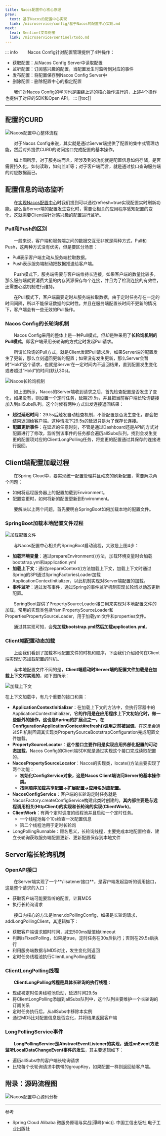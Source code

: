 ```yaml
---
title: Nacos配置中心核心原理
prev:
  text: 基于Nacos的配置中心实现
  link: /microservice/config/基于Nacos的配置中心实现.md
next:
  text: Sentinel文章衔接
  link: /microservice/sentinel/todo.md
---
```

::: info
&#8195;&#8195;Nacos Config针对配置管理提供了4种操作：
- 获取配置：从Nacos Config Server中读取配置
- 监听配置：订阅感兴趣的配置，当配置发生时监听到对应的事件
- 发布配置：将配置保存到Nacos Config Server中
- 删除配置：删除配置中心的指定配置

&#8195;&#8195;我们对Nacos Config的学习也是围绕上述的核心操作进行的，上述4个操作也提供了对应的SDK和Open API。
:::
[[toc]]
***

## 配置的CURD
![Nacos配置中心整体流程](/images/microservice/config/Nacos配置中心整体流程.png)

&#8195;&#8195;对于Nacos Config来说，其实就是通过Server端提供了配置的集中式管理功能，然后对外提供CURD的访问接口完成配置的基本操作。

&#8195;&#8195;如上图所示，对于服务端而言，所涉及到的功能就是配置信息如何存储，是否需要持久化，如何读取，如何监听等；对于客户端而言，就是通过接口查询服务端的对应数据而已。

## 配置信息的动态监听
&#8195;&#8195;在[实现Nacos配置中心](基于Nacos的配置中心实现.md)时我们提到可以通过refresh=true实现配置实时刷新功能。那么当Server端的配置发生变化时，需要让相关的应用程序感知配置的变化，这就需要Client端针对感兴趣的配置进行监听。

### Pull和Push的区别
&#8195;&#8195;一般来说，客户端和服务端之间的数据交互无非就是两种方式，Pull和Push，这两种方式没有优劣，但是要区分场景：
- Pull表示客户端主动从服务端拉取数据。
- Push表示服务端制动把数据推送给客户端。

&#8195;&#8195;Push模式下，服务端需要与客户端维持长连接，如果客户端的数量比较多，那么服务端就要消费大量的内存资源保存每个连接，并且为了检测连接的有效性，还需要心跳机制进行维持。

&#8195;&#8195;在Pull模式下，客户端需要定时从服务端拉取数据，由于定时任务存在一定的时间间隔，所以不能保证数据的实时性。并且在服务端配置长时间不更新的情况下，客户端会有一些无效的Pull操作。

### Nacos Config的长轮询机制
&#8195;&#8195;Nacos Config采用的整体上是一种Pull模式，但却是种采用了**长轮询机制的Pull模式**，即客户端采用长轮询的方式定时发起Pull请求。

&#8195;&#8195;所谓长轮询的Pull方式，就是Client发起Pull请求后，如果Server端的配置发生了更新，那么立刻返回更新的配置；如果没有发生更新，那么Server会暂时“Hold”这个请求，也就是Server在一定时间内不返回结果，直到配置发生变化或者超过“Hold”的时间(默认30s)。

![Nacos长轮询机制](/images/microservice/config/Nacos长轮询机制.png)

&#8195;&#8195;如上图所示，Nacos的Server端收到请求之后，首先检查配置是否发生了变化，如果没有，则设置一个定时任务，延期29.5s，并且把当前客户端长轮询链接加入到allSubs队列。这个时候有两种方式出发连接返回结果：
- **超过延迟时间**：29.5s后触发自动检查机制，不管配置是否发生变化，都会把结果返回给客户端。这种情况下29.5s的延迟只是为了保存长连接。
- **配置更新事件**：在延迟的任意时刻，不管是通过Dashboard还是API的方式对配置进行了修改，监听到该事件的任务都会遍历allSubs队列，找到会发生变更的配置项对应的ClientLongPolling任务，将变更的配置通过其保存的连接进行返回。

## Client端配置加载过程
&#8195;&#8195;在Spring Cloud中，要实现统一配置管理并且动态的刷新配置，需要解决两个问题：
- 如何将远程服务器上的配置加载到Environment。
- 配置变更时，如何将新的配置更新到Environment。

&#8195;&#8195;要解决以上两个问题，首先要明白SpringBoot如何加载本地的配置文件。

### SpringBoot加载本地配置文件过程

![加载配置文件](/images/microservice/config/加载配置文件.png)

&#8195;&#8195;与Nacos配置中心相关的SpringBoot启动流程，大致是上图4步：
- **加载环境变量**：通过prepareEnvironment()方法，加载环境变量时会加载bootstrap.yml和application.yml
- **加载上下文**：通过prepareContext()方法加载上下文，加载上下文时通过Spring的SPI通过SpringFactoriesLoader加载ApplicationContextInitializer，以此机制实现对Server端配置的加载。
- **事件监听**：通过发布事件，通过Spring的事件监听机制实现长轮询以动态更新配置。

&#8195;&#8195;SpringBoot提供了PropertySourceLoader接口用来实现对本地配置文件的加载，常用的实现类包括YamlPropertySourceLoader和PropertiesPropertySourceLoader，用于加载yml文件和properties文件。

&#8195;&#8195;通过其实现可知，会**先加载bootstrap.yml然后加载application.yml**。

###  Client端配置动态加载
&#8195;&#8195;上面我们看到了加载本地配置文件的时机和顺序，下面我们介绍如何在Client端实现动态加载配置的时机。

&#8195;&#8195;与本地配置文件不同的是，**Client端启动时Server端的配置文件加载是在加载上下文时实现的**，如下图所示：

![加载上下文](/images/microservice/config/加载上下文.png)

在上下文加载中，有几个重要的接口和类：
- **ApplicationContextInitializer**：在加载上下文的方法中，会执行容器中的ApplicationContextInitializer，**它的作用是在应用程序上下文初始化时，做一些额外的操作，这也是Spring的扩展点之一，在ConfigurationApplicationContext#refresh()调用之前被回调**。在这里会通过SPI机制回调其实现类PropertySourceBootstrapConfiguration完成配置文件加载。
- **PropertySourceLocator**：**这个接口主要作用是实现应用外部化配置的可动态加载**，Nacos Config的Client端SDK就是通过实现这个接口完成读取配置的。
- **NacosPropertySourceLocator**：Nacos的实现类，locate()方法主要实现了两个功能：
  - **初始化ConfigService对象，这是Nacos Client端访问Server的基本操作类。**
  - **按照顺序加载共享配置->扩展配置->应用名对应配置。**
- **NacosConfigService**：客户端的长轮询定时任务就是NacosFactory.createConfigService构建此类时创建的。**其内部主要是与远程调用相关(HttpClient)的实现和长轮询的实现(ClientWork)**。
- **ClientWork**：有两个定时调度的线程池并且启动一个定时任务。
  - 一个线程池每个10s检查一次配置信息
  - 第二个线程池用于定时长轮询
- LongPollingRunnable：顾名思义，长轮询线程，主要完成本地配置检查、建立长轮询获取服务端配置更新、更新配置保存到本地文件

## Server端长轮询机制

### OpenAPI接口
&#8195;&#8195;在Server端实现了一个**\/lisatener接口**，是客户端发起监听的调用接口，这是整个请求的入口：
- 获取客户端可能要监听的配置，计算MD5
- 执行长轮询请求

&#8195;&#8195;接口内核心的方法是inner.doPollingConfig，如果是长轮询请求，addLongPollingClient，其逻辑如下：
- 获取客户端请求超时时间，减去500ms赋值给timeout
- 判断isFixedPolling，如果是true，定时任务在30s后执行；否则在29.5s后执行
- 利用服务端数据与MD5对比，发生变化则返回
- 定时任务线程池执行ClientLongPolling线程

### ClientLongPolling线程
&#8195;&#8195;**ClientLongPolling线程是具体长轮询的执行线程**：
- 现成被定时任务线程池启动，延迟时间29.5s
- 将ClientLongPolling添加到allSubs队列中，这个队列主要维护一个长轮询的订阅关系
- 定时任务执行后，从allSubs中移除本实例
- 通过MD5比对配置信息是否变化，并将结果返回客户端

### LongPollingService事件
&#8195;&#8195;**LongPollingService是AbstractEventListener的实现，通过onEvent方法监听LocalDataChangeEvent事件的发生**，其主要逻辑如下：
- 遍历allSubs中的客户端长轮询请求
- 比较每个长轮询请求中携带的groupKey，如果配置一样则返回给客户端。

## 附录：源码流程图
![Nacos配置中心源码分析](/images/microservice/config/Nacos配置中心源码分析.jpg)
***
参考
- Spring Cloud Alibaba 微服务原理与实战[谭峰(mic)]. 中国工信出版社,电子工业出版社